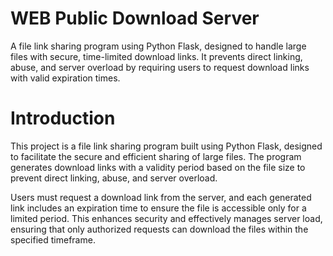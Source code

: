 # WEB Public Download Server
A file link sharing program using Python Flask, designed to handle large files with secure, time-limited download links. It prevents direct linking, abuse, and server overload by requiring users to request download links with valid expiration times.

# Introduction
This project is a file link sharing program built using Python Flask, designed to facilitate the secure and efficient sharing of large files. The program generates download links with a validity period based on the file size to prevent direct linking, abuse, and server overload.

Users must request a download link from the server, and each generated link includes an expiration time to ensure the file is accessible only for a limited period. This enhances security and effectively manages server load, ensuring that only authorized requests can download the files within the specified timeframe.
